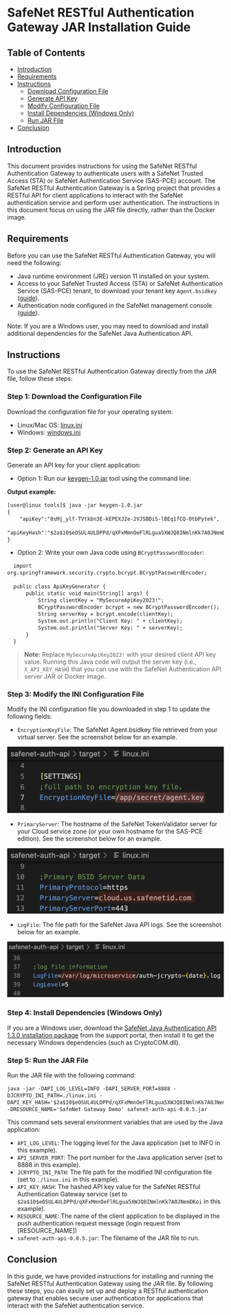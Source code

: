 # SafeNet RESTful Authentication Gateway JAR Installation Guide
## Table of Contents
-   [Introduction](https://github.com/thalesdemo/safenet-auth-api/tree/main/jar#introduction)
-   [Requirements](https://github.com/thalesdemo/safenet-auth-api/tree/main/jar#requirements)
-   [Instructions](https://github.com/thalesdemo/safenet-auth-api/tree/main/jar#instructions)
    -   [Download Configuration File](https://github.com/thalesdemo/safenet-auth-api/tree/main/jar#step-1-download-the-configuration-file)
    -   [Generate API Key](https://github.com/thalesdemo/safenet-auth-api/tree/main/jar#step-2-generate-an-api-key)
    -   [Modify Configuration File](https://github.com/thalesdemo/safenet-auth-api/tree/main/jar#step-3-modify-the-ini-configuration-file)
    -   [Install Dependencies (Windows Only)](https://github.com/thalesdemo/safenet-auth-api/tree/main/jar#step-4-install-dependencies-windows-only)
    -   [Run JAR File](https://github.com/thalesdemo/safenet-auth-api/tree/main/jar#step-5-run-the-jar-file)
-  [Conclusion](https://github.com/thalesdemo/safenet-auth-api/tree/main/jar#conclusion)

## Introduction

This document provides instructions for using the SafeNet RESTful Authentication Gateway to authenticate users with a SafeNet Trusted Access (STA) or SafeNet Authentication Service (SAS-PCE) account. The SafeNet RESTful Authentication Gateway is a Spring project that provides a RESTful API for client applications to interact with the SafeNet authentication service and perform user authentication. The instructions in this document focus on using the JAR file directly, rather than the Docker image.

## Requirements

Before you can use the SafeNet RESTful Authentication Gateway, you will need the following:

-   Java runtime environment (JRE) version 11 installed on your system.
-   Access to your SafeNet Trusted Access (STA) or SafeNet Authentication Service (SAS-PCE) tenant, to download your tenant key `Agent.bsidkey` ([guide](https://thalesdocs.com/sta/operator/settings/encryption_key/index.html)).
-   Authentication node configured in the SafeNet management console ([guide](https://thalesdocs.com/sta/operator/settings/auth_nodes/index.html)).

Note: If you are a Windows user, you may need to download and install additional dependencies for the SafeNet Java Authentication API.

## Instructions

To use the SafeNet RESTful Authentication Gateway directly from the JAR file, follow these steps:

### Step 1: Download the Configuration File

Download the configuration file for your operating system:
-   Linux/Mac OS: [linux.ini](https://github.com/thalesdemo/safenet-auth-api/raw/main/config/linux.ini)
-   Windows: [windows.ini](https://github.com/thalesdemo/safenet-auth-api/raw/main/config/windows.ini)


### Step 2: Generate an API Key
Generate an API key for your client application:
    
-   Option 1: Run our [keygen-1.0.jar](https://github.com/thalesdemo/safenet-auth-api/blob/main/tools/keygen-1.0.jar) tool using the command line:
    
**Output example:**
```
[user@linux tools]$ java -jar keygen-1.0.jar 
{
    "apiKey":"0sMj_ylf-TVtkbn3E-kEPEXJ2e-2VJSBDiS-lBEq1fCQ-OtbPytek",
    "apiKeyHash":"$2a$10$eOSUL4ULDPPd/qXFxMmnOeFlRLgua5XWJQ8INmlnKk7A0JNemDKoi"
}
```
      
 -   Option 2: Write your own Java code using `BCryptPasswordEncoder`:
   ``` 
     import org.springframework.security.crypto.bcrypt.BCryptPasswordEncoder;

     public class ApiKeyGenerator {     
    	 public static void main(String[] args) {         
     		 String clientKey = "MySecureApiKey2023!";         
    	 	 BCryptPasswordEncoder bcrypt = new BCryptPasswordEncoder();        
    		 String serverKey = bcrypt.encode(clientKey);         
    		 System.out.println("Client Key: " + clientKey);         
    		 System.out.println("Server Key: " + serverKey);         
    	 } 
     }
```
>    **Note:** Replace `MySecureApiKey2023!` with your desired client API key value. Running this Java code will output the server key (i.e., `X_API_KEY_HASH`) that you can use with the SafeNet Authentication API server JAR or Docker image.

 
### Step 3: Modify the INI Configuration File

Modify the INI configuration file you downloaded in step 1 to update the following fields:
    
-   `EncryptionKeyFile`: The SafeNet Agent.bsidkey file retrieved from your virtual server. See the screenshot below for an example. 

![Screenshot of EncryptionKeyFile field](https://github.com/thalesdemo/safenet-auth-api/raw/main/art/jar/screenshot1.png)
        
        
-   `PrimaryServer`: The hostname of the SafeNet TokenValidator server for your Cloud service zone (or your own hostname for the SAS-PCE edition). See the screenshot below for an example. 

![Screenshot of PrimaryServer field](https://github.com/thalesdemo/safenet-auth-api/raw/main/art/jar/screenshot2.png)
        
        
-   `LogFile`: The file path for the SafeNet Java API logs. See the screenshot below for an example. 

![Screenshot of LogFile field](https://github.com/thalesdemo/safenet-auth-api/raw/main/art/jar/screenshot3.png)
        
        
### Step 4: Install Dependencies (Windows Only)

If you are a Windows user, download the [SafeNet Java Authentication API 1.3.0 installation package](https://supportportal.thalesgroup.com/csm?id=kb_article_view&sys_kb_id=b5cb4da6db9a3450f0e3220805961970&sysparm_article=KB0024805) from the support portal, then install it to get the necessary Windows dependencies (such as CryptoCOM.dll).
    
### Step 5: Run the JAR File

Run the JAR file with the following command:
    
    java -jar -DAPI_LOG_LEVEL=INFO -DAPI_SERVER_PORT=8888 -DJCRYPTO_INI_PATH=./linux.ini -DAPI_KEY_HASH='$2a$10$eOSUL4ULDPPd/qXFxMmnOeFlRLgua5XWJQ8INmlnKk7A0JNemDKoi' -DRESOURCE_NAME='SafeNet Gateway Demo' safenet-auth-api-0.0.5.jar


This command sets several environment variables that are used by the Java application:
-   `API_LOG_LEVEL`: The logging level for the Java application (set to INFO in this example).
-   `API_SERVER_PORT`: The port number for the Java application server (set to 8888 in this example).
-   `JCRYPTO_INI_PATH`: The file path for the modified INI configuration file (set to `./linux.ini` in this example).
-   `API_KEY_HASH`: The hashed API key value for the SafeNet RESTful Authentication Gateway service (set to `$2a$10$eOSUL4ULDPPd/qXFxMmnOeFlRLgua5XWJQ8INmlnKk7A0JNemDKoi` in this example).
-   `RESOURCE_NAME`: The name of the client application to be displayed in the push authentication request message (login request from [RESOURCE_NAME])
-   `safenet-auth-api-0.0.5.jar`: The filename of the JAR file to run.


## Conclusion

In this guide, we have provided instructions for installing and running the SafeNet RESTful Authentication Gateway using the JAR file. By following these steps, you can easily set up and deploy a RESTful authentication gateway that enables secure user authentication for applications that interact with the SafeNet authentication service.
